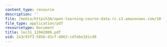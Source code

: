 ```yaml
---
content_type: resource
description: ''
file: /media/https%3A/open-learning-course-data-rc.s3.amazonaws.com/10-569-synthesis-of-polymers-fall-2006/2a3c93f35856d1cf4063cdfebe101cd9_lec31_12042006.pdf
file_type: application/pdf
resourcetype: Document
title: lec31_12042006.pdf
uid: 2a3c93f3-5856-d1cf-4063-cdfebe101cd9
---
```

